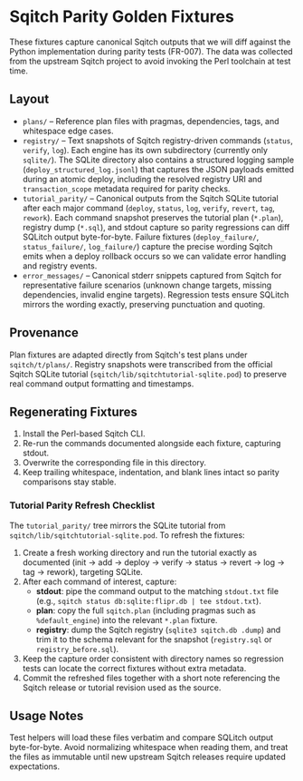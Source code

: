 # Sqitch Parity Golden Fixtures

These fixtures capture canonical Sqitch outputs that we will diff against the Python implementation during parity tests (FR-007). The data was collected from the upstream Sqitch project to avoid invoking the Perl toolchain at test time.

## Layout

- `plans/` – Reference plan files with pragmas, dependencies, tags, and whitespace edge cases.
- `registry/` – Text snapshots of Sqitch registry-driven commands (`status`, `verify`, `log`). Each engine has its own subdirectory (currently only `sqlite/`). The SQLite directory also contains a structured logging sample (`deploy_structured_log.jsonl`) that captures the JSON payloads emitted during an atomic deploy, including the resolved registry URI and `transaction_scope` metadata required for parity checks.
- `tutorial_parity/` – Canonical outputs from the Sqitch SQLite tutorial after each major command (`deploy`, `status`, `log`, `verify`, `revert`, `tag`, `rework`). Each command snapshot preserves the tutorial plan (`*.plan`), registry dump (`*.sql`), and stdout capture so parity regressions can diff SQLitch output byte-for-byte. Failure fixtures (`deploy_failure/`, `status_failure/`, `log_failure/`) capture the precise wording Sqitch emits when a deploy rollback occurs so we can validate error handling and registry events.
- `error_messages/` – Canonical stderr snippets captured from Sqitch for representative failure scenarios (unknown change targets, missing dependencies, invalid engine targets). Regression tests ensure SQLitch mirrors the wording exactly, preserving punctuation and quoting.

## Provenance

Plan fixtures are adapted directly from Sqitch's test plans under `sqitch/t/plans/`. Registry snapshots were transcribed from the official Sqitch SQLite tutorial (`sqitch/lib/sqitchtutorial-sqlite.pod`) to preserve real command output formatting and timestamps.

## Regenerating Fixtures

1. Install the Perl-based Sqitch CLI.
2. Re-run the commands documented alongside each fixture, capturing stdout.
3. Overwrite the corresponding file in this directory.
4. Keep trailing whitespace, indentation, and blank lines intact so parity comparisons stay stable.

### Tutorial Parity Refresh Checklist

The `tutorial_parity/` tree mirrors the SQLite tutorial from `sqitch/lib/sqitchtutorial-sqlite.pod`. To refresh the fixtures:

1. Create a fresh working directory and run the tutorial exactly as documented (init → add → deploy → verify → status → revert → log → tag → rework), targeting SQLite.
2. After each command of interest, capture:
	- **stdout**: pipe the command output to the matching `stdout.txt` file (e.g., `sqitch status db:sqlite:flipr.db | tee stdout.txt`).
	- **plan**: copy the full `sqitch.plan` (including pragmas such as `%default_engine`) into the relevant `*.plan` fixture.
	- **registry**: dump the Sqitch registry (`sqlite3 sqitch.db .dump`) and trim it to the schema relevant for the snapshot (`registry.sql` or `registry_before.sql`).
3. Keep the capture order consistent with directory names so regression tests can locate the correct fixtures without extra metadata.
4. Commit the refreshed files together with a short note referencing the Sqitch release or tutorial revision used as the source.

## Usage Notes

Test helpers will load these files verbatim and compare SQLitch output byte-for-byte. Avoid normalizing whitespace when reading them, and treat the files as immutable until new upstream Sqitch releases require updated expectations.
